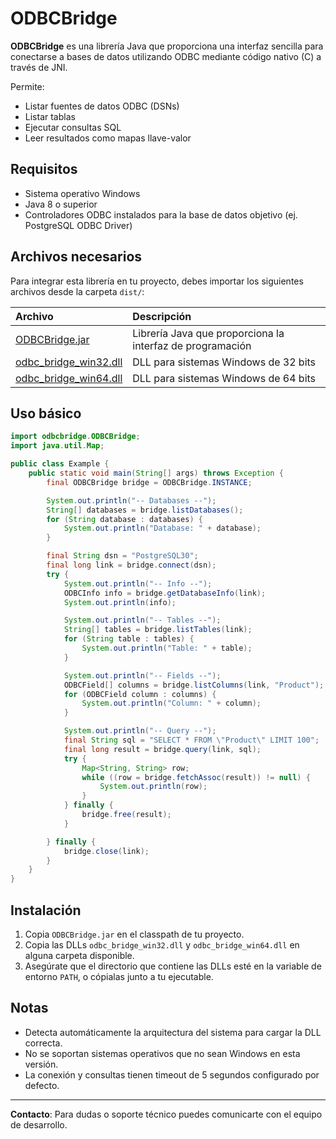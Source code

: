 # ODBCBridge

**ODBCBridge** es una librería Java que proporciona una interfaz sencilla para conectarse a bases de datos utilizando ODBC mediante código nativo (C) a través de JNI.

Permite:
- Listar fuentes de datos ODBC (DSNs)
- Listar tablas
- Ejecutar consultas SQL
- Leer resultados como mapas llave-valor

## Requisitos
- Sistema operativo Windows
- Java 8 o superior
- Controladores ODBC instalados para la base de datos objetivo (ej. PostgreSQL ODBC Driver)

## Archivos necesarios

Para integrar esta librería en tu proyecto, debes importar los siguientes archivos desde la carpeta `dist/`:

| Archivo | Descripción |
|:--------|:------------|
| [ODBCBridge.jar](dist/ODBCBridge.jar) | Librería Java que proporciona la interfaz de programación |
| [odbc_bridge_win32.dll](dist/odbc_bridge_win32.dll) | DLL para sistemas Windows de 32 bits |
| [odbc_bridge_win64.dll](dist/odbc_bridge_win64.dll) | DLL para sistemas Windows de 64 bits |

## Uso básico

```java
import odbcbridge.ODBCBridge;
import java.util.Map;

public class Example {
    public static void main(String[] args) throws Exception {
        final ODBCBridge bridge = ODBCBridge.INSTANCE;

        System.out.println("-- Databases --");
        String[] databases = bridge.listDatabases();
        for (String database : databases) {
            System.out.println("Database: " + database);
        }

        final String dsn = "PostgreSQL30";
        final long link = bridge.connect(dsn);
        try {
            System.out.println("-- Info --");
            ODBCInfo info = bridge.getDatabaseInfo(link);
            System.out.println(info);

            System.out.println("-- Tables --");
            String[] tables = bridge.listTables(link);
            for (String table : tables) {
                System.out.println("Table: " + table);
            }

            System.out.println("-- Fields --");
            ODBCField[] columns = bridge.listColumns(link, "Product");
            for (ODBCField column : columns) {
                System.out.println("Column: " + column);
            }

            System.out.println("-- Query --");
            final String sql = "SELECT * FROM \"Product\" LIMIT 100";
            final long result = bridge.query(link, sql);
            try {
                Map<String, String> row;
                while ((row = bridge.fetchAssoc(result)) != null) {
                    System.out.println(row);
                }
            } finally {
                bridge.free(result);
            }

        } finally {
            bridge.close(link);
        }
    }
}
```

## Instalación

1. Copia `ODBCBridge.jar` en el classpath de tu proyecto.
2. Copia las DLLs `odbc_bridge_win32.dll` y `odbc_bridge_win64.dll` en alguna carpeta disponible.
3. Asegúrate que el directorio que contiene las DLLs esté en la variable de entorno `PATH`, o cópialas junto a tu ejecutable.

## Notas
- Detecta automáticamente la arquitectura del sistema para cargar la DLL correcta.
- No se soportan sistemas operativos que no sean Windows en esta versión.
- La conexión y consultas tienen timeout de 5 segundos configurado por defecto.

---

**Contacto**: Para dudas o soporte técnico puedes comunicarte con el equipo de desarrollo.

